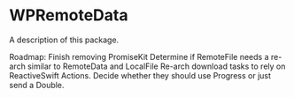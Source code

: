 # WPRemoteData

A description of this package.

Roadmap:
Finish removing PromiseKit
Determine if RemoteFile needs a re-arch similar to RemoteData and LocalFile
Re-arch download tasks to rely on ReactiveSwift Actions. Decide whether they should use Progress or just send a Double.

